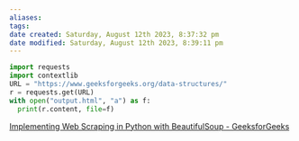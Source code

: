 ```yaml
---
aliases: 
tags: 
date created: Saturday, August 12th 2023, 8:37:32 pm
date modified: Saturday, August 12th 2023, 8:39:11 pm
---
```

```python
import requests
import contextlib
URL = "https://www.geeksforgeeks.org/data-structures/"
r = requests.get(URL)
with open("output.html", "a") as f:
  print(r.content, file=f)
```

[Implementing Web Scraping in Python with BeautifulSoup - GeeksforGeeks](https://www.geeksforgeeks.org/implementing-web-scraping-python-beautiful-soup/)
